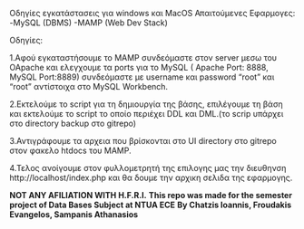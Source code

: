 Οδηγίες εγκατάστασεις για windows και ΜacOS
Απαιτούμενες Εφαρμογες:
-MySQL (DBMS)
-MAMP (Web Dev Stack)

Οδηγίες:

1.Αφού εγκαταστήσουμε το MAMP συνδεόμαστε στον server μεσω του OApache και ελεγχουμε τα ports για το MySQL ( Apache Port: 8888, MySQL Port:8889) συνδεόμαστε με username και password  “root” και “root” αντίστοιχα στο MySQL Workbench.

2.Εκτελούμε το script για τη δημιουργία της βάσης, επιλέγουμε τη βάση και  εκτελούμε το script το οποίο περιέχει DDL και DML.(το scrip υπάρχει στο directory backup στο gitrepo)

3.Αντιγράφουμε τα αρχεια που βρίσκονται στο UI directory στο gitrepo στον φακελο htdocs του MAMP.

4.Τελος ανοίγουμε στον φυλλομετρητή της επιλογης μας την διευθηνση http://localhost/index.php και θα δουμε την αρχικη σελιδα της εφαρμογης.

**NOT ANY AFILIATION WITH H.F.R.I.**
**This repo was made for the semester project of Data Bases Subject at NTUA ECE**
**By Chatzis Ioannis, Froudakis Evangelos, Sampanis Athanasios**

